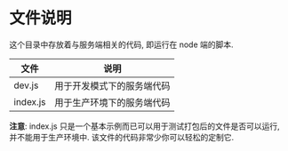 # 文件说明

这个目录中存放着与服务端相关的代码, 即运行在 node 端的脚本.

| 文件 | 说明 |
| ---- | ---- |
| dev.js | 用于开发模式下的服务端代码 |
| index.js | 用于生产环境下的服务端代码 |

**注意**: index.js 只是一个基本示例而已可以用于测试打包后的文件是否可以运行, 并不能用于生产环境中. 该文件的代码非常少你可以轻松的定制它.